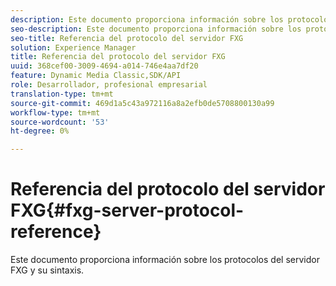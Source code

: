 ```yaml
---
description: Este documento proporciona información sobre los protocolos del servidor FXG y su sintaxis.
seo-description: Este documento proporciona información sobre los protocolos del servidor FXG y su sintaxis.
seo-title: Referencia del protocolo del servidor FXG
solution: Experience Manager
title: Referencia del protocolo del servidor FXG
uuid: 368cef00-3009-4694-a014-746e4aa7df20
feature: Dynamic Media Classic,SDK/API
role: Desarrollador, profesional empresarial
translation-type: tm+mt
source-git-commit: 469d1a5c43a972116a8a2efb0de5708800130a99
workflow-type: tm+mt
source-wordcount: '53'
ht-degree: 0%

---
```



# Referencia del protocolo del servidor FXG{#fxg-server-protocol-reference}

Este documento proporciona información sobre los protocolos del servidor FXG y su sintaxis.

